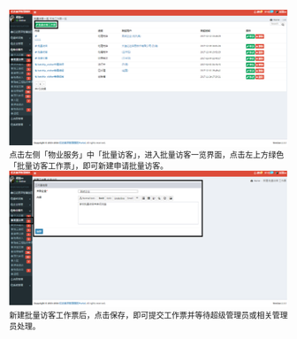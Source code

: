 ![](/assets/批量访客12.png)点击左侧「物业服务」中「批量访客」，进入批量访客一览界面，点击左上方绿色「批量访客工作票」，即可新建申请批量访客。![](/assets/批量访客13.png)新建批量访客工作票后，点击保存，即可提交工作票并等待超级管理员或相关管理员处理。


